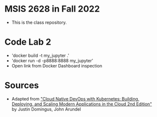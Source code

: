 # MSIS 2628 in Fall 2022

* This is the class repository. 

# Code Lab 2
* 'docker build -t my_jupyter .'
* 'docker run -d -p8888:8888 my_jupyter'
* Open link from Docker Dashboard inspection

# Sources

* Adapted from ["Cloud Native DevOps with Kubernetes: Building, Deploying, and Scaling Modern Applications in the Cloud 2nd Edition"](https://www.amazon.com/Cloud-Native-DevOps-Kubernetes-Applications/dp/1098116828/ref=sr_1_1?crid=1O5M7HDU6UM3D&keywords=Cloud+Native+DevOps+with+Kubernetes&qid=1662092053&sprefix=cloud+native+devops+with+kubernetes%2Caps%2C260&sr=8-1) by Justin Domingus, John Arundel
